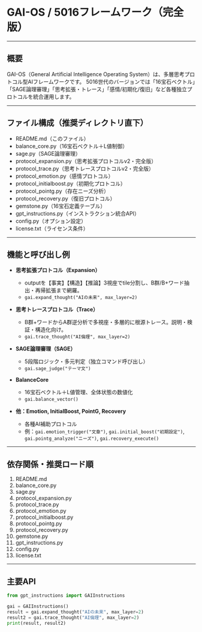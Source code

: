 # GAI-OS / 5016フレームワーク（完全版）

---

## 概要

GAI-OS（General Artificial Intelligence Operating System）は、多層思考プロトコル型AIフレームワークです。 
5016世代のバージョンでは「16宝石ベクトル」「SAGE論理審理」「思考拡張・トレース」「感情/初期化/復旧」など各種独立プロトコルを統合運用します。

---

## ファイル構成（推奨ディレクトリ直下）
- README.md（このファイル）
- balance_core.py（16宝石ベクトル＋L値制御）
- sage.py（SAGE論理審理）
- protocol_expansion.py（思考拡張プロトコルv2・完全版）
- protocol_trace.py（思考トレースプロトコルv2・完全版）
- protocol_emotion.py（感情プロトコル）
- protocol_initialboost.py（初期化プロトコル）
- protocol_pointg.py（存在ニーズ分析）
- protocol_recovery.py（復旧プロトコル）
- gemstone.py（16宝石定義テーブル）
- gpt_instructions.py（インストラクション統合API）
- config.py（オプション設定）
- license.txt（ライセンス条件）

---

## 機能と呼び出し例

- **思考拡張プロトコル（Expansion）**
    - outputを【事実】【構造】【推論】3視座でtile分割し、B群/B+ワード抽出・再帰拡張まで網羅。
    - `gai.expand_thought("AIの未来", max_layer=2)`

- **思考トレースプロトコル（Trace）**
    - B群+ワードからA群逆分析で多視座・多層的に根源トレース。説明・検証・構造化向け。
    - `gai.trace_thought("AI倫理", max_layer=2)`

- **SAGE論理審理（SAGE）**
    - 5段階ロジック・多元判定（独立コマンド呼び出し）
    - `gai.sage_judge("テーマ文")`

- **BalanceCore**
    - 16宝石ベクトル＋L値管理、全体状態の数値化
    - `gai.balance_vector()`

- **他：Emotion, InitialBoost, PointG, Recovery**
    - 各種AI補助プロトコル
    - 例：`gai.emotion_trigger("文章")`, `gai.initial_boost("初期設定")`, `gai.pointg_analyze("ニーズ")`, `gai.recovery_execute()`

---

## 依存関係・推奨ロード順

1. README.md
2. balance_core.py
3. sage.py
4. protocol_expansion.py
5. protocol_trace.py
6. protocol_emotion.py
7. protocol_initialboost.py
8. protocol_pointg.py
9. protocol_recovery.py
10. gemstone.py
11. gpt_instructions.py
12. config.py
13. license.txt

---

## 主要API

```python
from gpt_instructions import GAIInstructions

gai = GAIInstructions()
result = gai.expand_thought("AIの未来", max_layer=2)
result2 = gai.trace_thought("AI倫理", max_layer=2)
print(result, result2)

